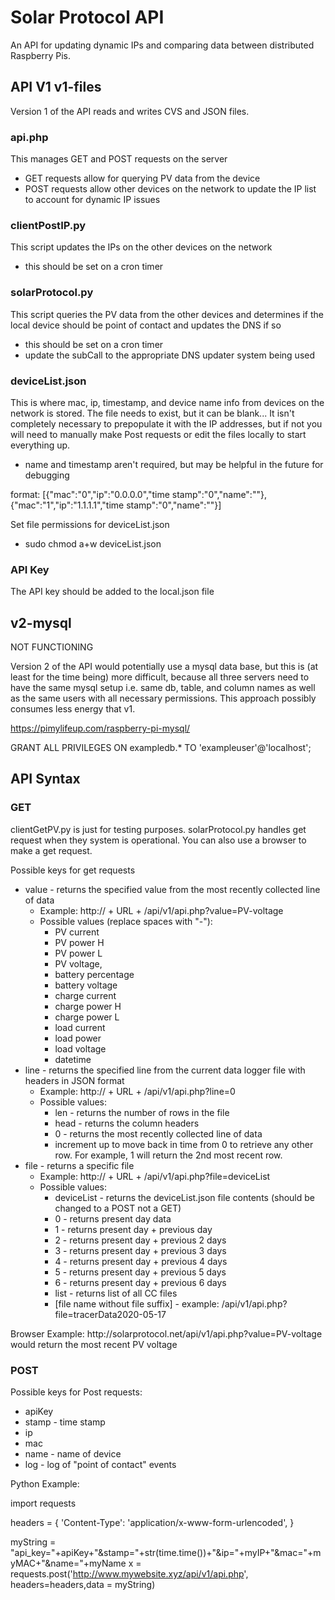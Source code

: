 # Solar Protocol API

An API for updating dynamic IPs and comparing data between distributed Raspberry Pis.

## API V1 v1-files
Version 1 of the API reads and writes CVS and JSON files.

### api.php
This manages GET and POST requests on the server

* GET requests allow for querying PV data from the device
* POST requests allow other devices on the network to update the IP list to account for dynamic IP issues

### clientPostIP.py

This script updates the IPs on the other devices on the network

* this should be set on a cron timer

### solarProtocol.py
This script queries the PV data from the other devices and determines if the local device should be point of contact and updates the DNS if so

* this should be set on a cron timer
* update the subCall to the appropriate DNS updater system being used

### deviceList.json
This is where mac, ip, timestamp, and device name info from devices on the network is stored. The file needs to exist, but it can be blank... It isn't completely necessary to prepopulate it with the IP addresses, but if not you will need to manually make Post requests or edit the files locally to start everything up.
* name and timestamp aren't required, but may be helpful in the future for debugging

format:
[{"mac":"0","ip":"0.0.0.0","time stamp":"0","name":""},
{"mac":"1","ip":"1.1.1.1","time stamp":"0","name":""}]

Set file permissions for deviceList.json
* sudo chmod a+w deviceList.json

### API Key
The API key should be added to the local.json file

<!--
The API key should be changed and stored as an environmental variable on each device
* The environmental variable key is SP_API_KEY

Setting environmental variables on the Pi (source https://linuxize.com/post/how-to-set-and-list-environment-variables-in-linux/)
* Variables set in the /etc/profile file are loaded whenever a bash login shell is entered. You may need to reboot after adding the variables to this file.
* When declaring environment variables in this file you need to use the export command. Do not put a space around the =.
* Add this line to bottom of /etc/profile (replace this temp key with a new one)
	* export SP_API_KEY=tPmAT5Ab3j7F9
-->

## v2-mysql
NOT FUNCTIONING
 
Version 2 of the API would potentially use a mysql data base, but this is (at least for the time being) more difficult, because all three servers need to have the same mysql setup i.e. same db, table, and column names as well as the same users with all necessary permissions. This approach possibly consumes less energy that v1.

https://pimylifeup.com/raspberry-pi-mysql/

GRANT ALL PRIVILEGES ON exampledb.* TO 'exampleuser'@'localhost';

## API Syntax

### GET
clientGetPV.py is just for testing purposes. solarProtocol.py handles get request when they system is operational. You can also use a browser to make a get request.

Possible keys for get requests

* value - returns the specified value from the most recently collected line of data
	* Example: http:// + URL + /api/v1/api.php?value=PV-voltage
	* Possible values (replace spaces with "-"):
		* PV current
		* PV power H
		* PV power L
		* PV voltage,
		* battery percentage
		* battery voltage
		* charge current
		* charge power H
		* charge power L
		* load current
		* load power
		* load voltage
		* datetime
* line - returns the specified line from the current data logger file with headers in JSON format
	* Example: http:// + URL + /api/v1/api.php?line=0
	* Possible values:
		* len - returns the number of rows in the file
		* head - returns the column headers
		* 0 - returns the most recently collected line of data
		* increment up to move back in time from 0 to retrieve any other row. For example, 1 will return the 2nd most recent row.
* file - returns a specific file
	* Example: http:// + URL + /api/v1/api.php?file=deviceList
	* Possible values:
		* deviceList - returns the deviceList.json file contents (should be changed to a POST not a GET)
		* 0 - returns present day data 
		* 1 - returns present day + previous day
		* 2 - returns present day + previous 2 days
		* 3 - returns present day + previous 3 days
		* 4 - returns present day + previous 4 days
		* 5 - returns present day + previous 5 days
		* 6 - returns present day + previous 6 days
		* list - returns list of all CC files
		* [file name without file suffix] - example: /api/v1/api.php?file=tracerData2020-05-17

<p>
Browser Example: http://solarprotocol.net/api/v1/api.php?value=PV-voltage would return the most recent PV voltage
</p>

### POST

Possible keys for Post requests:
* apiKey
* stamp - time stamp
* ip
* mac
* name - name of device
* log - log of "point of contact" events

Python Example: 

import requests


headers = {
    'Content-Type': 'application/x-www-form-urlencoded',
}

myString = "api_key="+apiKey+"&stamp="+str(time.time())+"&ip="+myIP+"&mac="+myMAC+"&name="+myName
x = requests.post('http://www.mywebsite.xyz/api/v1/api.php', headers=headers,data = myString)
